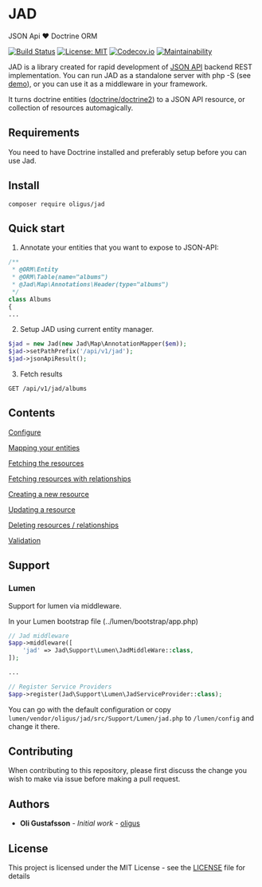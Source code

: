 # JAD

JSON Api :heart: Doctrine ORM

[![Build Status](https://travis-ci.org/oligus/jad.svg?branch=master)](https://travis-ci.org/oligus/jad)
[![License: MIT](https://img.shields.io/badge/License-MIT-yellow.svg)](https://opensource.org/licenses/MIT)
[![Codecov.io](https://codecov.io/gh/oligus/jad/branch/master/graphs/badge.svg)](https://codecov.io/gh/oligus/jad)
[![Maintainability](https://api.codeclimate.com/v1/badges/db45a4d29b976060fe8a/maintainability)](https://codeclimate.com/github/oligus/jad/maintainability)

JAD is a library created for rapid development of [JSON API](http://jsonapi.org) backend REST implementation. You can
run JAD as a standalone server with php -S (see [demo](demo/README.md)), or you can use it as a middleware in your framework.

It turns doctrine entities ([doctrine/doctrine2](https://github.com/doctrine/doctrine2)) to a JSON API resource, or 
collection of resources automagically.

## Requirements

You need to have Doctrine installed and preferably setup before you can use Jad.

## Install

`composer require oligus/jad`

## Quick start

1. Annotate your entities that you want to expose to JSON-API:

```php
/**
 * @ORM\Entity
 * @ORM\Table(name="albums")
 * @Jad\Map\Annotations\Header(type="albums")
 */
class Albums
{
...
```

2. Setup JAD using current entity manager. 

```php
$jad = new Jad(new Jad\Map\AnnotationMapper($em));
$jad->setPathPrefix('/api/v1/jad');
$jad->jsonApiResult();
```

3. Fetch results

``` 
GET /api/v1/jad/albums
``` 

## Contents

[Configure](docs/configure.md)

[Mapping your entities](docs/mapping.md)

[Fetching the resources](docs/fetch.md)

[Fetching resources with relationships](docs/relations.md)

[Creating a new resource](docs/create.md)

[Updating a resource](docs/update.md)

[Deleting resources / relationships](docs/delete.md)

[Validation](docs/validation.md)

## Support

### Lumen

Support for lumen via middleware.

In your Lumen bootstrap file (../lumen/bootstrap/app.php)
```php
// Jad middleware
$app->middleware([
    'jad' => Jad\Support\Lumen\JadMiddleWare::class,
]);

...

// Register Service Providers
$app->register(Jad\Support\Lumen\JadServiceProvider::class);
```

You can go with the default configuration or copy `lumen/vendor/oligus/jad/src/Support/Lumen/jad.php` to `/lumen/config`
and change it there.

## Contributing

When contributing to this repository, please first discuss the change you wish to make via issue before making a pull request.

## Authors

* **Oli Gustafsson** - *Initial work* - [oligus](https://github.com/oligus)

## License

This project is licensed under the MIT License - see the [LICENSE](LICENSE.md) file for details

